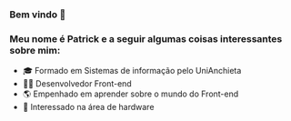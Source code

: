 ### Bem vindo 👋

<!--
**POliveira29/POliveira29** is a ✨ _special_ ✨ repository because its `README.md` (this file) appears on your GitHub profile.-->

### Meu nome é Patrick e a seguir algumas coisas interessantes sobre mim:

- 🎓 Formado em Sistemas de informação pelo UniAnchieta
- 👨‍💻 Desenvolvedor Front-end
- 🌎 Empenhado em aprender sobre o mundo do Front-end
- 🤖 Interessado na área de hardware
 
